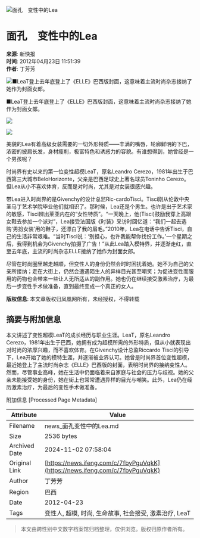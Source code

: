 ![面孔　变性中的Lea](//x0.ifengimg.com/ucms/2019_38/AC5B8A2AE18AB61C7067AFFDBBCD12D16295DDA2_w121_h75.jpg)

# 面孔　变性中的Lea

**来源**: 新快报  
**时间**: 2012年04月23日 11:51:39  
**作者**: 丁芳芳  

![■LeaT登上去年底登上了《ELLE》巴西版封面，这意味着主流时尚杂志接纳了她作为封面女郎。](http://y3.ifengimg.com/news_spider/dci_2012/04/66f9b3406786b2bebdeb11d679962d90.jpg)

■LeaT登上去年底登上了《ELLE》巴西版封面，这意味着主流时尚杂志接纳了她作为封面女郎。

![](http://y2.ifengimg.com/news_spider/dci_2012/04/3fcb995f5361beed4964e1ddb2e237d8.jpg)

![](http://y0.ifengimg.com/news_spider/dci_2012/04/af11cec35132cf3b9f2a38f508d6b113.jpg)

美貌的Lea有着高级女装需要的一切外形特质——丰满的嘴唇，轮廓鲜明的下巴，浓密的披肩长发，身材瘦削，极富特色和诱惑力的容貌。有谁想得到，她曾经是一个男孩呢？

时尚界有史以来的第一位变性超模LeaT，原名Leandro Cerezo，1981年出生于巴西第三大城市BeloHorizonte，父亲是巴西足球史上著名球员Toninho Cerezo。但Lea从小不喜欢体育，反而是对时尚，尤其是对女装很感兴趣。

带Lea进入时尚界的是Givenchy的设计总监Ric-cardoTisci。Tisci刚从伦敦中央圣马丁艺术学院毕业他们就相识了。那时候，Lea还是个男生。也许是出于艺术家的敏感，Tisci辨出莱亚内在的“女性特质”。“一天晚上，他(Tisci)鼓励我穿上高跟女鞋去参加一个派对”，Lea接受法国版《时装》采访时回忆道：“我们一起去选购‘男扮女装’用的鞋子，还漂白了我的眉毛。”2010年，Lea在电话中告诉Tisci，自己的生活非常艰难。“当时Tisci说：‘别担心，也许我能帮你找份工作。’一个星期之后，我得到机会为Givenchy拍摄了广告！”从此Lea踏入模特界，并逐渐走红，直至去年底，主流的时尚杂志ELLE接纳了她作为封面女郎。

尽管在时尚圈里越走越顺，但变性人的身份仍然会时时困扰着她。她不为自己的父亲所接纳；走在大街上，仍然会遭遇陌生人的异样目光甚至嘲笑；为促进变性而服用的药物也会带来一些让人无所适从的副作用。她也仍在继续接受激素治疗，为最后一步变性手术做准备，直到最终变成一个真正的女人。

**版权信息**: 本文章版权归凤凰网所有，未经授权，不得转载

## 摘要与附加信息

<!-- tcd_abstract -->
本文讲述了变性超模LeaT的成长经历与职业生涯。LeaT，原名Leandro Cerezo，1981年出生于巴西，她拥有成为超模所需的外形特质，但从小就表现出对时尚的浓厚兴趣，而不喜欢体育。在Givenchy设计总监Riccardo Tisci的引导下，Lea开始了她的模特生涯，并逐渐被业界认可。她曾是时尚界首位变性超模，最近她登上了主流时尚杂志《ELLE》巴西版的封面，表明时尚界的接纳变性人。然而，尽管事业高峰，她在生活中仍面临着来自家庭与社会的压力与歧视。她的父亲未能接受她的身份，她在街上也常常遭遇异样的目光与嘲笑。此外，Lea仍在经历激素治疗，为最后的变性手术做准备。
<!-- tcd_abstract_end -->

附加信息 [Processed Page Metadata]

| Attribute       | Value                                  |
|-----------------|----------------------------------------|
| Filename        | news_面孔变性中的Lea.md                             |
| Size            | 2536 bytes                           |
| Archived Date   | 2024-11-02 07:58:04                             |
| Original Link   | [https://news.ifeng.com/c/7fbyPguVqkK](https://news.ifeng.com/c/7fbyPguVqkK)                       |
| Author          | 丁芳芳                               |
| Region          | 巴西                               |
| Date            | 2012-04-23                                 |
| Tags            | 变性人, 超模, 时尚, 生命故事, 社会接受, 激素治疗, LeaT                                 |
>
> 本文由跨性别中文数字档案馆归档整理，仅供浏览。版权归原作者所有。
>